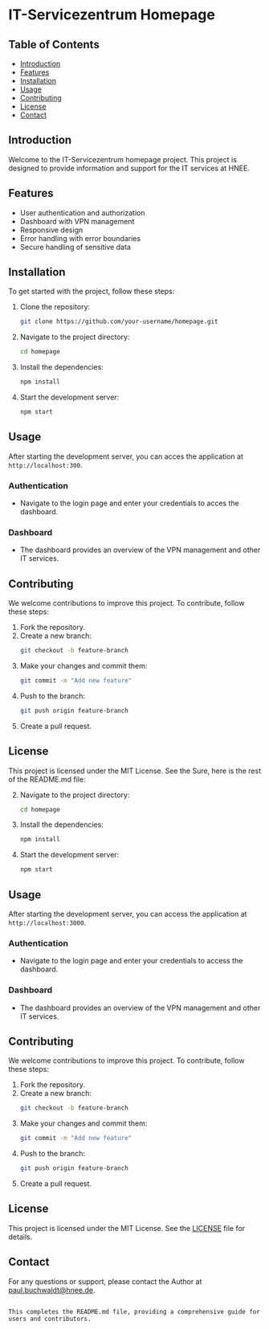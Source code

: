 # IT-Servicezentrum Homepage

## Table of Contents
- [Introduction](#introduction)
- [Features](#features)
- [Installation](#installation)
- [Usage](#usage)
- [Contributing](#contributing)
- [License](#license)
- [Contact](#contact)

## Introduction
Welcome to the IT-Servicezentrum homepage project. This project is designed to provide information and support for the IT services at HNEE.

## Features
- User authentication and authorization
- Dashboard with VPN management
- Responsive design
- Error handling with error boundaries
- Secure handling of sensitive data

## Installation
To get started with the project, follow these steps:

1. Clone the repository:
   ```sh
   git clone https://github.com/your-username/homepage.git
   ```
2. Navigate to the project directory:
    ```sh
    cd homepage
    ```
3. Install the dependencies:
    ```sh
    npm install
    ```
4. Start the development server:
    ```sh
    npm start
    ```
## Usage
After starting the development server, you can acces the application at `http://localhost:300`.

### Authentication
- Navigate to the login page and enter your credentials to acces the dashboard.

### Dashboard
- The dashboard provides an overview of the VPN management and other IT services.

## Contributing
We welcome contributions to improve this project. To contribute, follow these steps:

1. Fork the repository.
2. Create a new branch:
    ```sh 
    git checkout -b feature-branch
    ```
3. Make your changes and commit them:
    ```sh
    git commit -m "Add new feature"
    ```
4. Push to the branch:
    ```sh
    git push origin feature-branch
    ```
5. Create a pull request.

## License
This project is licensed under the MIT License. See the Sure, here is the rest of the README.md file:

2. Navigate to the project directory:
   ```sh
   cd homepage
   ```

3. Install the dependencies:
   ```sh
   npm install
   ```

4. Start the development server:
   ```sh
   npm start
   ```

## Usage
After starting the development server, you can access the application at `http://localhost:3000`.

### Authentication
- Navigate to the login page and enter your credentials to access the dashboard.

### Dashboard
- The dashboard provides an overview of the VPN management and other IT services.

## Contributing
We welcome contributions to improve this project. To contribute, follow these steps:

1. Fork the repository.
2. Create a new branch:
   ```sh
   git checkout -b feature-branch
   ```
3. Make your changes and commit them:
   ```sh
   git commit -m "Add new feature"
   ```
4. Push to the branch:
   ```sh
   git push origin feature-branch
   ```
5. Create a pull request.

## License
This project is licensed under the MIT License. See the [LICENSE](LICENSE) file for details.

## Contact
For any questions or support, please contact the Author at [paul.buchwaldt@hnee.de](mailto:paul.buchwald@hnee.de).
```

This completes the README.md file, providing a comprehensive guide for users and contributors.
